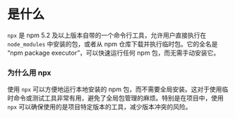 # 是什么

`npx` 是 npm 5.2 及以上版本自带的一个命令行工具，允许用户直接执行在 `node_modules` 中安装的包，或者从 npm 仓库下载并执行临时包。它的全名是 “npm package executor”，可以快速运行任何 npm 包，而无需手动安装它。

### 为什么用 npx

使用 `npx` 可以方便地运行本地安装的 npm 包，而不需要全局安装。这对于使用临时命令或测试工具非常有用，避免了全局包管理的麻烦。特别是在项目中，使用 `npx` 可以确保使用的是项目特定版本的工具，减少版本冲突的风险。
